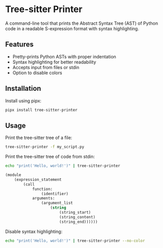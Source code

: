 # Tree-sitter Printer

A command-line tool that prints the Abstract Syntax Tree (AST) of Python code in a readable S-expression format with syntax highlighting.

## Features

- Pretty-prints Python ASTs with proper indentation
- Syntax highlighting for better readability
- Accepts input from files or stdin
- Option to disable colors

## Installation

Install using pipx:

```bash
pipx install tree-sitter-printer
```

## Usage

Print the tree-sitter tree of a file:

```bash
tree-sitter-printer -f my_script.py
```

Print the tree-sitter tree of code from stdin:

```bash
echo "print('Hello, world!')" | tree-sitter-printer
```

```lisp
(module
    (expression_statement
        (call
            function:
                (identifier)
            arguments:
                (argument_list
                    (string
                        (string_start)
                        (string_content)
                        (string_end))))))
```

Disable syntax highlighting:

```bash
echo "print('Hello, world!')" | tree-sitter-printer --no-color
```
